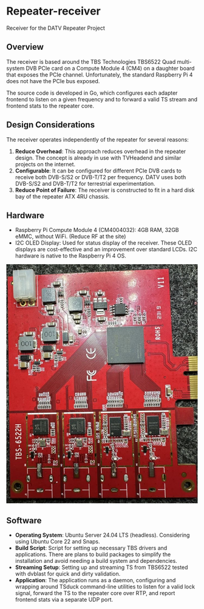 # Repeater-receiver
Receiver for the DATV Repeater Project

## Overview
The receiver is based around the TBS Technologies TBS6522 Quad multi-system DVB PCIe card on a Compute Module 4 (CM4) on a daughter board that exposes the PCIe channel. Unfortunately, the standard Raspberry Pi 4 does not have the PCIe bus exposed.

The source code is developed in Go, which configures each adapter frontend to listen on a given frequency and to forward a valid TS stream and frontend stats to the repeater core.

## Design Considerations
The receiver operates independently of the repeater for several reasons:
1. **Reduce Overhead**: This approach reduces overhead in the repeater design. The concept is already in use with TVHeadend and similar projects on the internet.
2. **Configurable**: It can be configured for different PCIe DVB cards to receive both DVB-S/S2 or DVB-T/T2 per frequency. DATV uses both DVB-S/S2 and DVB-T/T2 for terrestrial experimentation.
3. **Reduce Point of Failure**: The receiver is constructed to fit in a hard disk bay of the repeater ATX 4RU chassis.

## Hardware
- Raspberry Pi Compute Module 4 (CM4004032): 4GB RAM, 32GB eMMC, without WiFi. (Reduce RF at the site)
- I2C OLED Display: Used for status display of the receiver. These OLED displays are cost-effective and an improvement over standard LCDs. I2C hardware is native to the Raspberry Pi 4 OS.
  
 ![Picture showing F-Type connectors removed ready for SMA and 1:5 balun board](/docs/images/TBS-6522H-noFtypes.jpg)

## Software
- **Operating System**: Ubuntu Server 24.04 LTS (headless). Considering using Ubuntu Core 22 and Snaps.
- **Build Script**: Script for setting up necessary TBS drivers and applications. There are plans to build packages to simplify the installation and avoid needing a build system and dependencies.
- **Streaming Setup**: Setting up and streaming TS from TBS6522 tested with dvblast for quick and dirty validation.
- **Application**: The application runs as a daemon, configuring and wrapping around TSduck command-line utilities to listen for a valid lock signal, forward the TS to the repeater core over RTP, and report frontend stats via a separate UDP port.

